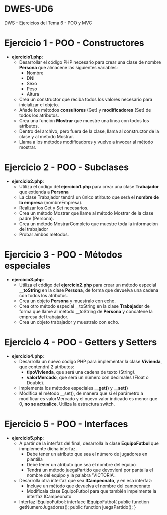 # DWES-UD6
DWS - Ejercicios del Tema 6 - POO y MVC 

# Ejercicio 1 - POO - Constructores
 - **ejercicio1.php**:
   - Desarrollar el código PHP necesario para crear una clase de nombre **Persona** que almacene las siguientes variables:
     - Nombre
     - DNI
     - Sexo
     - Peso
     - Altura
   - Crea un constructor que reciba todos los valores necesario para inicializar el objeto.
   - Añade los métodos **consultores** (Get) y **modificadores** (Set) de todos los atributos.
   - Crea una función **Mostrar** que muestre una línea con todos los atributos.
   - Dentro del archivo, pero fuera de la clase, llama al constructor de la clase y al método Mostrar.
   - Llama a los métodos modificadores y vuelve a invocar al método mostrar.

# Ejercicio 2 - POO - Subclases
 - **ejercicio2.php**:
   - Utiliza el código del **ejercicio1.php** para crear una clase **Trabajador** que extienda a **Persona**
   - La clase Trabajador tendrá un único atirbuto que será el **nombre de la empresa** (nombreEmpresa).
   - Realizar los Get y Set necesarios.
   - Crea un método Mostrar que llame al método Mostrar de la clase padre (Persona).
   - Crea un método MostrarCompleto que muestre toda la información del trabajador
   - Probar ambos métodos.

# Ejercicio 3 - POO - Métodos especiales
 - **ejercicio3.php**:
   - Utiliza el código del **ejercicio2.php** para crear un método especial **__toString** en la clase **Persona**, de forma que devuelva una cadena con todos los atributos.
   - Crea un objeto **Persona** y muestralo con echo.
   - Crea otro método especial __toString en la clase **Trabajador** de forma que llame al método __toString de **Persona** y concatene la empresa del trabajador.
   - Crea un objeto trabajador y muestralo con echo.

# Ejercicio 4 - POO - Getters y Setters
 - **ejercicio4.php**:
   - Desarrolla un nuevo código PHP para implementar la clase **Vivienda**, que contendrá 2 atributos:
     - **tipoVivienda**, que será una cadena de texto (String).
     - **valorMercado**, que será un número con decimales (Float o Double).
   - Implementa los métodos especiales **__get()** y **__set()**
   - Módifica el método __set(), de manera que si el parámetro a modificar es valorMercado y el nuevo valor indicado es menor que 0, **no se actualice**. Utiliza la estructura switch.

# Ejercicio 5 - POO - Interfaces
 - **ejercicio5.php**:
   - A partir de la interfaz del final, desarrolla la clase **EquipoFutbol** que inmplemente dicha interfaz.
     - Debe tener un atributo que sea el número de jugadores en plantilla
     - Debe tener un atributo que sea el nombre del equipo
     - Tendrá un método juegaPartido que devovlerá por pantalla el nombre del equipo y la palabra 'VICTORIA'.
   - Desarrolla otra interfaz que sea **ICampeonato**, y en esa interfaz:
     - Incluye un método que devuelva el nombre del campeonato
     - Modificala clase EquipoFutbol para que también impelmente la interfaz ICampeonato
   - Interfaz IEquipoFutbol:
   interface IEquipoFutbol{
    public function getNumeroJugadores();
    public function juegaPartido();
   }


